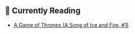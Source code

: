 ## 📖 Currently Reading
* [A Game of Thrones (A Song of Ice and Fire, #1)](https://www.goodreads.com/review/show/2772927511)
